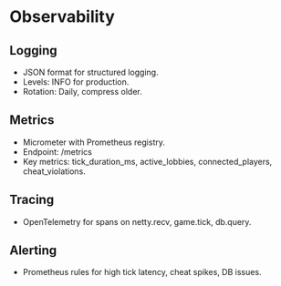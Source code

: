 # Observability

## Logging
- JSON format for structured logging.
- Levels: INFO for production.
- Rotation: Daily, compress older.

## Metrics
- Micrometer with Prometheus registry.
- Endpoint: /metrics
- Key metrics: tick_duration_ms, active_lobbies, connected_players, cheat_violations.

## Tracing
- OpenTelemetry for spans on netty.recv, game.tick, db.query.

## Alerting
- Prometheus rules for high tick latency, cheat spikes, DB issues.